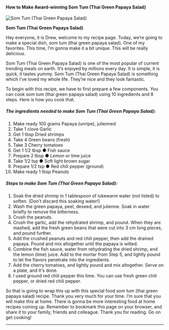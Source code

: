             

#### How to Make Award-winning Som Tum (Thai Green Papaya Salad)

![Som Tum (Thai Green Papaya Salad)](https://img-global.cpcdn.com/recipes/6612610695823360/751x532cq70/som-tum-thai-green-papaya-salad-recipe-main-photo.jpg)

**Som Tum (Thai Green Papaya Salad)**

Hey everyone, it is Drew, welcome to my recipe page. Today, we’re going to make a special dish, som tum (thai green papaya salad). One of my favorites. This time, I’m gonna make it a bit unique. This will be really delicious.

Som Tum (Thai Green Papaya Salad) is one of the most popular of current trending meals on earth. It’s enjoyed by millions every day. It is simple, it is quick, it tastes yummy. Som Tum (Thai Green Papaya Salad) is something which I’ve loved my whole life. They’re nice and they look fantastic.

To begin with this recipe, we have to first prepare a few components. You can cook som tum (thai green papaya salad) using 10 ingredients and 8 steps. Here is how you cook that.

##### The ingredients needed to make Som Tum (Thai Green Papaya Salad):

1.  Make ready 100 grams Papaya (unripe), julienned
2.  Take 1 clove Garlic
3.  Get 1 tbsp Dried shrimps
4.  Take 4 Green beans (fresh)
5.  Take 3 Cherry tomatoes
6.  Get 1 1/2 tbsp ● Fish sauce
7.  Prepare 2 tbsp ● Lemon or lime juice
8.  Take 1/2 tsp ● Soft light brown sugar
9.  Prepare 1/2 tsp ● Red chili pepper (ground)
10.  Make ready 1 tbsp Peanuts

##### Steps to make Som Tum (Thai Green Papaya Salad):

1.  Soak the dried shrimp in 1 tablespoon of lukewarm water (not listed) to soften. (Don't discard this soaking water!)
2.  Wash the green papaya, peel, deseed, and julienne. Soak in water briefly to remove the bitterness.
3.  Crush the peanuts.
4.  Crush the garlic, add the rehydrated shrimp, and pound. When they are mashed, add the fresh green beans that were cut into 3 cm long pieces, and pound further.
5.  Add the crushed peanuts and red chili pepper, then add the drained papaya. Pound and mix altogether until the papaya is wilted.
6.  Combine the fish sauce, water from rehydrating the dried shrimp, and the lemon (lime) juice. Add to the mortar from Step 5, and lightly pound to let the flavors penetrate into the ingredients.
7.  Add the cherry tomatoes, and lightly pound and mix altogether. Serve on a plate, and it's done.
8.  I used ground red chili pepper this time. You can use fresh green chili pepper, or dried red chili pepper.

So that is going to wrap this up with this special food som tum (thai green papaya salad) recipe. Thank you very much for your time. I’m sure that you will make this at home. There is gonna be more interesting food at home recipes coming up. Remember to bookmark this page on your browser, and share it to your family, friends and colleague. Thank you for reading. Go on get cooking!

* * *